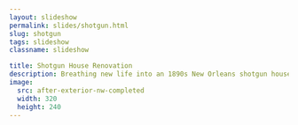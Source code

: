 ```yaml
---
layout: slideshow
permalink: slides/shotgun.html
slug: shotgun
tags: slideshow
classname: slideshow

title: Shotgun House Renovation
description: Breathing new life into an 1890s New Orleans shotgun house
image:
  src: after-exterior-nw-completed
  width: 320
  height: 240
---
```

<style>
  slideshow-carousel {
    --figcaption-inline-size: 100%;
  }

  [data-orientation='portrait'] {
    --img-inline-size: 50%;
  }

  @media (orientation: landscape) {
    [data-orientation='portrait'] {
      --img-inline-size: 50vh;
    }
  }
</style>